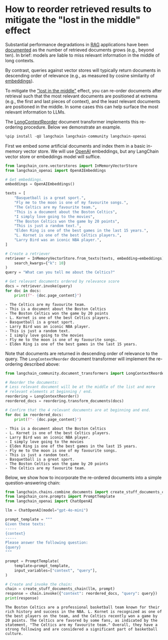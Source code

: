 # How to reorder retrieved results to mitigate the "lost in the middle" effect

Substantial performance degradations in [RAG](/oss/tutorials/rag) applications have been [documented](https://arxiv.org/abs/2307.03172) as the number of retrieved documents grows (e.g., beyond ten). In brief: models are liable to miss relevant information in the middle of long contexts.

By contrast, queries against vector stores will typically return documents in descending order of relevance (e.g., as measured by cosine similarity of [embeddings](/oss/concepts/embedding_models)).

To mitigate the ["lost in the middle"](https://arxiv.org/abs/2307.03172) effect, you can re-order documents after retrieval such that the most relevant documents are positioned at extrema (e.g., the first and last pieces of context), and the least relevant documents are positioned in the middle. In some cases this can help surface the most relevant information to LLMs.

The [LongContextReorder](https://python.langchain.com/api_reference/community/document_transformers/langchain_community.document_transformers.long_context_reorder.LongContextReorder.html) document transformer implements this re-ordering procedure. Below we demonstrate an example.


```python
%pip install -qU langchain langchain-community langchain-openai
```

First we embed some artificial documents and index them in a basic in-memory vector store. We will use [OpenAI](/oss/integrations/providers/openai/) embeddings, but any LangChain vector store or embeddings model will suffice.


```python
from langchain_core.vectorstores import InMemoryVectorStore
from langchain_openai import OpenAIEmbeddings

# Get embeddings.
embeddings = OpenAIEmbeddings()

texts = [
    "Basquetball is a great sport.",
    "Fly me to the moon is one of my favourite songs.",
    "The Celtics are my favourite team.",
    "This is a document about the Boston Celtics",
    "I simply love going to the movies",
    "The Boston Celtics won the game by 20 points",
    "This is just a random text.",
    "Elden Ring is one of the best games in the last 15 years.",
    "L. Kornet is one of the best Celtics players.",
    "Larry Bird was an iconic NBA player.",
]

# Create a retriever
retriever = InMemoryVectorStore.from_texts(texts, embedding=embeddings).as_retriever(
    search_kwargs={"k": 10}
)
query = "What can you tell me about the Celtics?"

# Get relevant documents ordered by relevance score
docs = retriever.invoke(query)
for doc in docs:
    print(f"- {doc.page_content}")
```
```output
- The Celtics are my favourite team.
- This is a document about the Boston Celtics
- The Boston Celtics won the game by 20 points
- L. Kornet is one of the best Celtics players.
- Basquetball is a great sport.
- Larry Bird was an iconic NBA player.
- This is just a random text.
- I simply love going to the movies
- Fly me to the moon is one of my favourite songs.
- Elden Ring is one of the best games in the last 15 years.
```
Note that documents are returned in descending order of relevance to the query. The `LongContextReorder` document transformer will implement the re-ordering described above:


```python
from langchain_community.document_transformers import LongContextReorder

# Reorder the documents:
# Less relevant document will be at the middle of the list and more
# relevant elements at beginning / end.
reordering = LongContextReorder()
reordered_docs = reordering.transform_documents(docs)

# Confirm that the 4 relevant documents are at beginning and end.
for doc in reordered_docs:
    print(f"- {doc.page_content}")
```
```output
- This is a document about the Boston Celtics
- L. Kornet is one of the best Celtics players.
- Larry Bird was an iconic NBA player.
- I simply love going to the movies
- Elden Ring is one of the best games in the last 15 years.
- Fly me to the moon is one of my favourite songs.
- This is just a random text.
- Basquetball is a great sport.
- The Boston Celtics won the game by 20 points
- The Celtics are my favourite team.
```
Below, we show how to incorporate the re-ordered documents into a simple question-answering chain:


```python
from langchain.chains.combine_documents import create_stuff_documents_chain
from langchain_core.prompts import PromptTemplate
from langchain_openai import ChatOpenAI

llm = ChatOpenAI(model="gpt-4o-mini")

prompt_template = """
Given these texts:
-----
{context}
-----
Please answer the following question:
{query}
"""

prompt = PromptTemplate(
    template=prompt_template,
    input_variables=["context", "query"],
)

# Create and invoke the chain:
chain = create_stuff_documents_chain(llm, prompt)
response = chain.invoke({"context": reordered_docs, "query": query})
print(response)
```
```output
The Boston Celtics are a professional basketball team known for their rich history and success in the NBA. L. Kornet is recognized as one of the best players on the team, and the Celtics recently won a game by 20 points. The Celtics are favored by some fans, as indicated by the statement, "The Celtics are my favourite team." Overall, they have a strong following and are considered a significant part of basketball culture.
```
